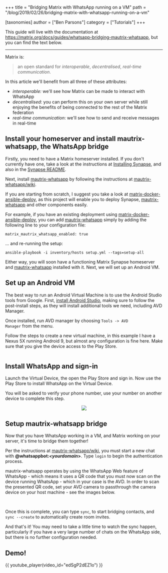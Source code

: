 +++
title = "Bridging Matrix with WhatsApp running on a VM"
path = "/blog/2019/02/26/bridging-matrix-with-whatsapp-running-on-a-vm"

[taxonomies]
author = ["Ben Parsons"]
category = ["Tutorials"]
+++

This guide will live with the documentation at <a href="/docs/guides/whatsapp-bridging-mautrix-whatsapp">https://matrix.org/docs/guides/whatsapp-bridging-mautrix-whatsapp</a>, but you can find the text below.

<hr />

Matrix is:

> an open standard for <em>interoperable</em>, <em>decentralised</em>, <em>real-time communication</em>.

In this article we'll benefit from all three of these attributes:
<ul>
 	<li><em>interoperable:</em> we'll see how Matrix can be made to interact with WhatsApp</li>
 	<li><em>decentralised</em>: you can perform this on your own server while still enjoying the benefits of being connected to the rest of the Matrix federation</li>
 	<li><em>real-time communication</em>: we'll see how to send and receive messages in real-time</li>
</ul>

## Install your homeserver and install mautrix-whatsapp, the WhatsApp bridge

Firstly, you need to have a Matrix homeserver installed. If you don't currently have one, take a look at the instructions at <a href="/docs/guides/installing-synapse">Installing Synapse</a>, and also in the <a href="https://github.com/matrix-org/synapse">Synapse README</a>.

Next, install <a href="https://github.com/tulir/mautrix-whatsapp">mautrix-whatsapp</a> by following the instructions at <a href="https://github.com/tulir/mautrix-whatsapp/wiki">mautrix-whatsapp/wiki</a>.

If you are starting from scratch, I suggest you take a look at <a href="https://github.com/spantaleev/matrix-docker-ansible-deploy/">matrix-docker-ansible-deploy</a>, as this project will enable you to deploy Synapse, <a href="https://github.com/tulir/mautrix-whatsapp">mautrix-whatsapp</a> and other components easily.

For example, if you have an existing deployment using <a href="https://github.com/spantaleev/matrix-docker-ansible-deploy/">matrix-docker-ansible-deploy</a>, you can add <a href="https://github.com/tulir/mautrix-whatsapp">mautrix-whatsapp</a> simply by adding the following line to your configuration file:
<pre><code class="yaml language-yaml">matrix_mautrix_whatsapp_enabled: true
</code></pre>
... and re-running the setup:
<pre><code class="unix language-unix">ansible-playbook -i inventory/hosts setup.yml --tags=setup-all
</code></pre>
Either way, you will soon have a functioning Matrix Synapse homeserver and <a href="https://github.com/tulir/mautrix-whatsapp">mautrix-whatsapp</a> installed with it. Next, we will set up an Android VM.

## Set up an Android VM

The best way to run an Android Virtual Machine is to use the Android Studio tools from Google. First, <a href="https://developer.android.com/studio/install">install Android Studio</a>, making sure to follow the post-install steps, as they will install additional tools we need, including AVD Manager.

Once installed, run AVD manager by choosing <code>Tools -&gt; AVD Manager</code> from the menu.

Follow the steps to create a new virtual machine, in this example I have a Nexus 5X running Android 9, but almost any configuration is fine here. Make sure that you give the device access to the Play Store.

<img src="/docs/img/avd.png" alt="" />

## Install WhatsApp and sign-in

Launch the Virtual Device, the open the Play Store and sign in. Now use the Play Store to install WhatsApp on the Virtual Device.

You will be asked to verify your phone number, use your number on another device to complete this step.

<center>
<img src="/docs/img/nexus5.png" /></center>

## Setup mautrix-whatsapp bridge

Now that you have WhatsApp working in a VM, and Matrix working on your server, it's time to bridge them together!

Per the instructions at <a href="https://github.com/tulir/mautrix-whatsapp/wiki">mautrix-whatsapp/wiki</a>, you must start a new chat with <strong>@whatsappbot:<em>&lt;yourdomain</em>&gt;</strong>. Type <code>login</code> to begin the authentication process.

mautrix-whatsapp operates by using the WhatsApp Web feature of WhatsApp - which means it uses a QR code that you must now scan on the device running WhatsApp - which in your case is the AVD. In order to scan the presented QR code, set your AVD camera to passthrough the camera device on your host machine - see the images below.

<img src="/docs/img/camera1.png" alt="" />
<img src="/docs/img/camera2.png" alt="" />

Once this is complete, you can type <code>sync</code>, to start bridging contacts, and <code>sync --create</code> to automatically create room invites.

And that's it! You may need to take a little time to watch the sync happen, particularly if you have a very large number of chats on the WhatsApp side, but there is no further configuration needed.

## Demo!

{{ youtube_player(video_id="edSgP2dEZ1o") }}
